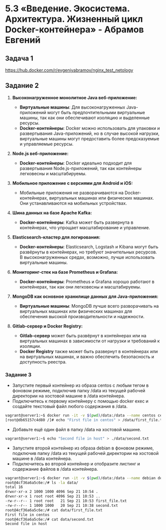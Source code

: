 # 5.3 «Введение. Экосистема. Архитектура. Жизненный цикл Docker-контейнера» - Абрамов Евгений

## Задача 1

<https://hub.docker.com/r/evgeniyabramov/nginx_test_netology>

## Задание 2

1. **Высоконагруженное монолитное Java веб-приложение:**

   - **Виртуальные машины**: Для высоконагруженных Java-приложений могут быть предпочтительными виртуальные машины, так как они обеспечивают изоляцию и выделенные ресурсы.
   - **Docker-контейнеры**: Docker можно использовать для упаковки и развертывания Java-приложений, но в случае высокой нагрузки, виртуальные машины могут предоставить более предсказуемые и управляемые ресурсы.

2. **Node.js веб-приложение:**

   - **Docker-контейнеры**: Docker идеально подходит для развертывания Node.js-приложений, так как контейнеры легковесны и масштабируемы.

3. **Мобильное приложение с версиями для Android и iOS:**

   - Мобильные приложения не разворачиваются на Docker-контейнерах, виртуальных машинах или физических машинах. Они устанавливаются на мобильных устройствах.

4. **Шина данных на базе Apache Kafka:**

   - **Docker-контейнеры**: Kafka может быть развернута в контейнерах, что упрощает масштабирование и управление.

5. **Elasticsearch-кластер для логирования:**

   - **Docker-контейнеры**: Elasticsearch, Logstash и Kibana могут быть развёрнуты в контейнерах, но требуют значительных ресурсов. В высоконагруженных средах, возможно, лучше использовать виртуальные машины.

6. **Мониторинг-стек на базе Prometheus и Grafana:**

   - **Docker-контейнеры**: Prometheus и Grafana хорошо работают в контейнерах, так как они легковесны и масштабируемы.

7. **MongoDB как основное хранилище данных для Java-приложения:**

   - **Виртуальные машины**: MongoDB лучше всего разворачивать на виртуальных машинах или физических машинах для обеспечения высокой производительности и надежности.

8. **Gitlab-сервер и Docker Registry:**

   - **Gitlab-сервер** может быть развёрнут в контейнерах или на виртуальных машинах в зависимости от нагрузки и требований к изоляции.
   - **Docker Registry** также может быть развернут в контейнерах или на виртуальных машинах, и важно обеспечить безопасность и доступность реестра.

### Задание 3

- Запустите первый контейнер из образа centos c любым тегом в фоновом режиме, подключив папку /data из текущей рабочей директории на хостовой машине в /data контейнера.
- Подключитесь к первому контейнеру с помощью docker exec и создайте текстовый файл любого содержания в /data.

```bash
vagrant@server1:~$ docker run -it -v $(pwd)/data:/data --name centos centos:latest
[root@db65157c4d80 /]# echo "First file in centos" > /data/first_file.txt 
```

- Добавьте ещё один файл в папку /data на хостовой машине.

```bash
vagrant@server1:~$ echo "Second file in host" > ./data/second.txt
```

- Запустите второй контейнер из образа debian в фоновом режиме, подключив папку /data из текущей рабочей директории на хостовой машине в /data контейнера.
- Подключитесь во второй контейнер и отобразите листинг и содержание файлов в /data контейнера.

```bash
vagrant@server1:~$ docker run -it -v $(pwd)/data:/data --name debian debian:latest
root@4cf36a6a5c6e:/# ls -la data/
total 16
drwxr-xr-x 2 1000 1000 4096 Sep 21 10:54 .
drwxr-xr-x 1 root root 4096 Sep 21 10:53 ..
-rw-r--r-- 1 root root   21 Sep 21 10:53 first_file.txt
-rw-r--r-- 1 1000 1000   20 Sep 21 10:38 second.txt
root@4cf36a6a5c6e:/# cat data/first_file.txt 
First file in centos
root@4cf36a6a5c6e:/# cat data/second.txt        
Second file in host
```

